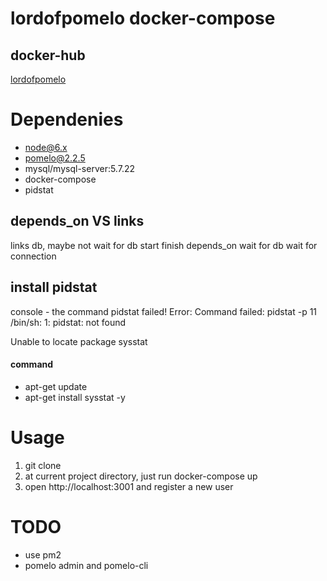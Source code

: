 # lordofpomelo docker-compose

## docker-hub
[lordofpomelo](https://hub.docker.com/r/nextzeus/lordofpomelo/)

# Dependenies
- node@6.x
- pomelo@2.2.5
- mysql/mysql-server:5.7.22
- docker-compose
- pidstat

## depends_on VS links

links db, maybe not wait for db start finish
depends_on wait for db wait for connection 


## install pidstat
console - the command pidstat failed!  Error: Command failed: pidstat -p 11
/bin/sh: 1: pidstat: not found

Unable to locate package sysstat

#### command 
- apt-get update
- apt-get install sysstat -y

# Usage

1. git clone
2. at current project directory, just run docker-compose up
3. open http://localhost:3001 and register a new user

# TODO
- use pm2
- pomelo admin and pomelo-cli
